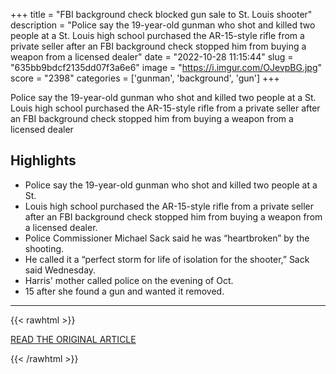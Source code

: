 +++
title = "FBI background check blocked gun sale to St. Louis shooter"
description = "Police say the 19-year-old gunman who shot and killed two people at a St. Louis high school purchased the AR-15-style rifle from a private seller after an FBI background check stopped him from buying a weapon from a licensed dealer"
date = "2022-10-28 11:15:44"
slug = "635bb9bdcf2135dd07f3a6e6"
image = "https://i.imgur.com/OJevpBG.jpg"
score = "2398"
categories = ['gunman', 'background', 'gun']
+++

Police say the 19-year-old gunman who shot and killed two people at a St. Louis high school purchased the AR-15-style rifle from a private seller after an FBI background check stopped him from buying a weapon from a licensed dealer

## Highlights

- Police say the 19-year-old gunman who shot and killed two people at a St.
- Louis high school purchased the AR-15-style rifle from a private seller after an FBI background check stopped him from buying a weapon from a licensed dealer.
- Police Commissioner Michael Sack said he was “heartbroken” by the shooting.
- He called it a “perfect storm for life of isolation for the shooter,” Sack said Wednesday.
- Harris' mother called police on the evening of Oct.
- 15 after she found a gun and wanted it removed.

---

{{< rawhtml >}}
  <p class="article-category">
    <a target="_blank" href="https://abcnews.go.com/US/wireStory/police-gun-earlier-school-shooting-92204175">READ THE ORIGINAL ARTICLE</a>
  </p>
{{< /rawhtml >}}
